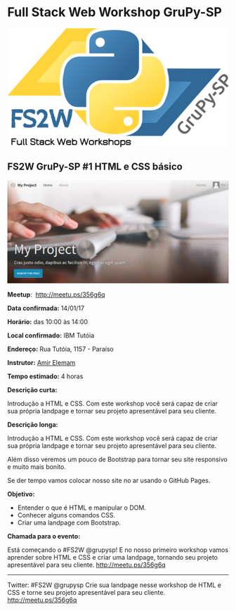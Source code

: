 # Full Stack Web Workshop GruPy-SP

![fs2w](img/fs2w.png)

## FS2W GruPy-SP #1 HTML e CSS básico

![html_css](img/html_css.jpg)

**Meetup**: <img src="https://a248.e.akamai.net/secure.meetupstatic.com/photos/event/8/f/1/d/highres_454596637.jpeg" alt="" height="30px"> http://meetu.ps/356g6q

**Data confirmada:** 14/01/17

**Horário:** das 10:00 às 14:00

**Local confirmado:** IBM Tutóia

**Endereço:** Rua Tutóia, 1157 - Paraíso

**Instrutor:** [Amir Elemam](https://github.com/amirelemam)

**Tempo estimado:** 4 horas

**Descrição curta:**

Introdução a HTML e CSS. Com este workshop você será capaz de criar sua própria landpage e tornar seu projeto apresentável para seu cliente.

**Descrição longa:**

Introdução a HTML e CSS. Com este workshop você será capaz de criar sua própria landpage e tornar seu projeto apresentável para seu cliente.

Além disso veremos um pouco de Bootstrap para tornar seu site responsivo e muito mais bonito.

Se der tempo vamos colocar nosso site no ar usando o GitHub Pages.

**Objetivo:**

* Entender o que é HTML e manipular o DOM.
* Conhecer alguns comandos CSS.
* Criar uma landpage com Bootstrap.

**Chamada para o evento:**

Está começando o #FS2W @grupysp!
E no nosso primeiro workshop vamos aprender sobre HTML e CSS e criar uma landpage, tornando seu projeto apresentável para seu cliente. http://meetu.ps/356g6q

---

Twitter: #FS2W @grupysp Crie sua landpage nesse workshop de HTML e CSS e torne seu projeto apresentável para seu cliente. http://meetu.ps/356g6q